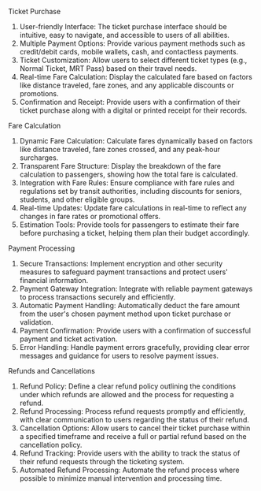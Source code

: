 Ticket Purchase
1.	User-friendly Interface: The ticket purchase interface should be intuitive, easy to navigate, and accessible to users of all abilities.
2.	Multiple Payment Options: Provide various payment methods such as credit/debit cards, mobile wallets, cash, and contactless payments.
3.	Ticket Customization: Allow users to select different ticket types (e.g., Normal Ticket, MRT Pass) based on their travel needs.
4.	Real-time Fare Calculation: Display the calculated fare based on factors like distance traveled, fare zones, and any applicable discounts or promotions.
5.	Confirmation and Receipt: Provide users with a confirmation of their ticket purchase along with a digital or printed receipt for their records.


Fare Calculation
1.	Dynamic Fare Calculation: Calculate fares dynamically based on factors like distance traveled, fare zones crossed, and any peak-hour surcharges.
2.	Transparent Fare Structure: Display the breakdown of the fare calculation to passengers, showing how the total fare is calculated.
3.	Integration with Fare Rules: Ensure compliance with fare rules and regulations set by transit authorities, including discounts for seniors, students, and other eligible groups.
4.	Real-time Updates: Update fare calculations in real-time to reflect any changes in fare rates or promotional offers.
5.	Estimation Tools: Provide tools for passengers to estimate their fare before purchasing a ticket, helping them plan their budget accordingly.


Payment Processing
1.	Secure Transactions: Implement encryption and other security measures to safeguard payment transactions and protect users' financial information.
2.	Payment Gateway Integration: Integrate with reliable payment gateways to process transactions securely and efficiently.
3.	Automatic Payment Handling: Automatically deduct the fare amount from the user's chosen payment method upon ticket purchase or validation.
4.	Payment Confirmation: Provide users with a confirmation of successful payment and ticket activation.
5.	Error Handling: Handle payment errors gracefully, providing clear error messages and guidance for users to resolve payment issues.


Refunds and Cancellations
1.	Refund Policy: Define a clear refund policy outlining the conditions under which refunds are allowed and the process for requesting a refund.
2.	Refund Processing: Process refund requests promptly and efficiently, with clear communication to users regarding the status of their refund.
3.	Cancellation Options: Allow users to cancel their ticket purchase within a specified timeframe and receive a full or partial refund based on the cancellation policy.
4.	Refund Tracking: Provide users with the ability to track the status of their refund requests through the ticketing system.
5.	Automated Refund Processing: Automate the refund process where possible to minimize manual intervention and processing time.
